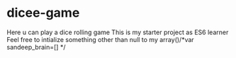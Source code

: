 # dicee-game
Here u can play a dice rolling game 
This is my starter project as ES6 learner 
Feel free to intialize something other than null to my array()/*var sandeep_brain=[] */
